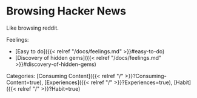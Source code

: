 # Browsing Hacker News

Like browsing reddit.

Feelings: 

  - [Easy to do]({{< relref "/docs/feelings.md" >}}#easy-to-do)
  - [Discovery of hidden gems]({{< relref "/docs/feelings.md" >}}#discovery-of-hidden-gems)

Categories: [Consuming Content]({{< relref "/" >}}?Consuming-Content=true),
[Experiences]({{< relref "/" >}}?Experiences=true),
[Habit]({{< relref "/" >}}?Habit=true)